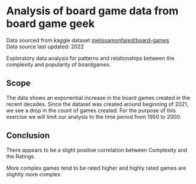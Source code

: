 # Analysis of board game data from board game geek
Data sourced from kaggle dataset [melissamonfared/board-games][data_source]  
Data source last updated: 2022

Exploratory data analysis for patterns and relationships between the complexity and popularity of boardgames.

[data_source]: https://www.kaggle.com/datasets/melissamonfared/board-games/data

## Scope
The data shows an exponential increase in the board games created in the recent decades. Since the dataset was created around beginning of 2021, we see a drop in the count of games created. 
For the purpose of this exercise we will limit our analysis to the time period from 1950 to 2000.

## Conclusion
There appears to be a slight positive correlation between Complexity and the Ratings. 

More complex games tend to be rated higher and highly rated games are slightly more complex.
